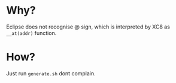 # Why?

Eclipse does not recognise @ sign, which is interpreted by XC8 as `__at(addr)` function.

# How?

Just run `generate.sh` dont complain.
